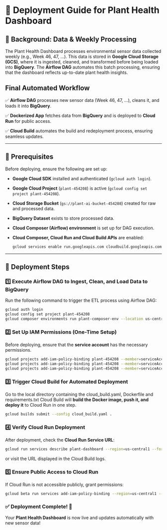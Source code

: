 # 🚀 Deployment Guide for Plant Health Dashboard

## 🌱 Background: Data & Weekly Processing
The Plant Health Dashboard processes environmental sensor data collected weekly (e.g., Week 46, 47, …). This data is stored in **Google Cloud Storage (GCS)**, where it is ingested, cleaned, and transformed before being loaded into **BigQuery**. The **Airflow DAG** automates this batch processing, ensuring that the dashboard reflects up-to-date plant health insights.

## Final Automated Workflow
✅ **Airflow DAG** processes new sensor data (Week 46, 47, …),
   cleans it, and loads it into **BigQuery**.

✅ **Dockerized App** fetches data from **BigQuery**
   and is deployed to **Cloud Run** for public access.

✅ **Cloud Build** automates the build and redeployment process,
   ensuring seamless updates.

---

## 🔧 Prerequisites  
Before deploying, ensure the following are set up:  

- **Google Cloud SDK** installed and authenticated (`gcloud auth login`).  
- **Google Cloud Project** (`plant-454208`) is active (`gcloud config set project plant-454208`).  
- **Cloud Storage Bucket** (`gs://plant-ai-bucket-454208`) created for raw and processed data.  
- **BigQuery Dataset** exists to store processed data.  
- **Cloud Composer (Airflow) environment** is set up for DAG execution.  
- **Cloud Composer, Cloud Run and Cloud Build APIs** are enabled:  

  ```sh
  gcloud services enable run.googleapis.com cloudbuild.googleapis.com composer.googleapis.com
  ```  

---

## 📌 Deployment Steps

### 1️⃣ **Execute Airflow DAG to Ingest, Clean, and Load Data to BigQuery**
Run the following command to trigger the ETL process using Airflow DAG:

```sh
gcloud auth login
gcloud config set project plant-454208
gcloud composer environments run plant-composer-env --location us-central1 dags trigger -- plant_ai_pipeline
```

### 2️⃣ **Set Up IAM Permissions (One-Time Setup)**
Before deploying, ensure that the **service account** has the necessary permissions.

```sh
gcloud projects add-iam-policy-binding plant-454208 --member=serviceAccount:plant-service-account@plant-454208.iam.gserviceaccount.com --role=roles/storage.admin && \
gcloud projects add-iam-policy-binding plant-454208 --member=serviceAccount:plant-service-account@plant-454208.iam.gserviceaccount.com --role=roles/artifactregistry.writer && \
gcloud projects add-iam-policy-binding plant-454208 --member=serviceAccount:plant-service-account@plant-454208.iam.gserviceaccount.com --role=roles/run.admin && \
```

### 3️⃣ **Trigger Cloud Build for Automated Deployment**
Go to the local directory containing the cloud_build.yaml, Dockerfile and requirements.txt
Cloud Build will **build the Docker image, push it, and deploy it** to Cloud Run in one step.

```sh
gcloud builds submit --config cloud_build.yaml .
```

### 4️⃣ **Verify Cloud Run Deployment**
After deployment, check the **Cloud Run Service URL**:

```sh
gcloud run services describe plant-dashboard --region=us-central1 --format='value(status.url)'
```

or visit the URL displayed in the Cloud Build logs.

### 5️⃣ **Ensure Public Access to Cloud Run**
If Cloud Run is not accessible publicly, grant permissions:

```sh
gcloud beta run services add-iam-policy-binding --region=us-central1 --member=allUsers --role=roles/run.invoker plant-health-dashboard
```

### ✅ **Deployment Complete!** 🚀
Your **Plant Health Dashboard** is now live and updates automatically with new sensor data!

